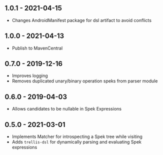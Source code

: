 ## 1.0.1 - 2021-04-15

- Changes AndroidManifest package for dsl artifact to avoid conflicts

## 1.0.0 - 2021-04-13

- Publish to MavenCentral

## 0.7.0 - 2019-12-16

- Improves logging
- Removes duplicated unary/binary operation speks from parser module

## 0.6.0 - 2019-04-03

- Allows candidates to be nullable in Spek Expressions

## 0.5.0 - 2021-03-01

- Implements Matcher for introspecting a Spek tree while visiting
- Adds `trellis-dsl` for dynamically parsing and evaluating Spek expressions
